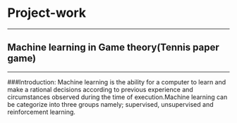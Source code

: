 # Project-work
---
## Machine learning in Game theory(Tennis paper game)
---
###Introduction:
Machine learning is the ability for a computer to learn and make a rational decisions according to previous experience and circumstances observed during the time of execution.Machine learning can be categorize into three groups namely; supervised, unsupervised and reinforcement learning.

